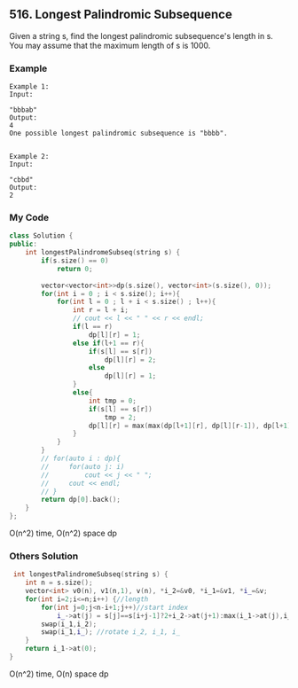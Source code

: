 ## 516. Longest Palindromic Subsequence

Given a string s, find the longest palindromic subsequence's length in s. You may assume that the maximum length of s is 1000.


### Example

```
Example 1:
Input:

"bbbab"
Output:
4
One possible longest palindromic subsequence is "bbbb".


Example 2:
Input:

"cbbd"
Output:
2
```

### My Code
```c++
class Solution {
public:
    int longestPalindromeSubseq(string s) {
        if(s.size() == 0)
            return 0;
        
        vector<vector<int>>dp(s.size(), vector<int>(s.size(), 0));
        for(int i = 0 ; i < s.size(); i++){
            for(int l = 0 ; l + i < s.size() ; l++){
                int r = l + i;
                // cout << l << " " << r << endl;
                if(l == r)
                    dp[l][r] = 1;
                else if(l+1 == r){
                    if(s[l] == s[r])
                        dp[l][r] = 2;
                    else
                        dp[l][r] = 1;
                }
                else{
                    int tmp = 0;
                    if(s[l] == s[r])
                        tmp = 2;
                    dp[l][r] = max(max(dp[l+1][r], dp[l][r-1]), dp[l+1][r-1] + tmp);
                }
            }
        }
        // for(auto i : dp){
        //     for(auto j: i)
        //         cout << j << " ";
        //     cout << endl;
        // }
        return dp[0].back();
    }
};
```
O(n^2) time, O(n^2) space dp


### Others Solution
```c++
 int longestPalindromeSubseq(string s) {
    int n = s.size();
    vector<int> v0(n), v1(n,1), v(n), *i_2=&v0, *i_1=&v1, *i_=&v;
    for(int i=2;i<=n;i++) {//length
        for(int j=0;j<n-i+1;j++)//start index
            i_->at(j) = s[j]==s[i+j-1]?2+i_2->at(j+1):max(i_1->at(j),i_1->at(j+1));
        swap(i_1,i_2);    
        swap(i_1,i_); //rotate i_2, i_1, i_
    }
    return i_1->at(0); 
}
```
O(n^2) time, O(n) space dp
